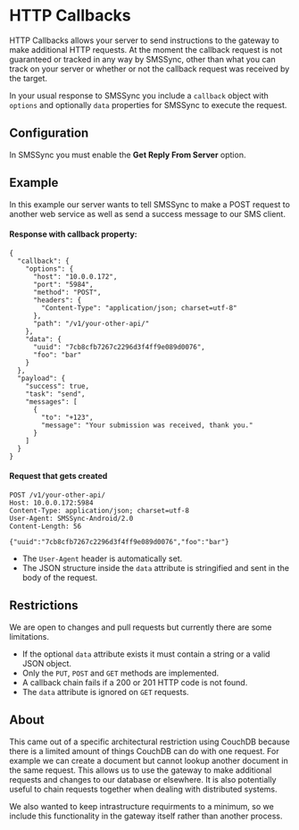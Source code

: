 # HTTP Callbacks

HTTP Callbacks allows your server to send instructions to the gateway to make additional HTTP requests.  At the moment the callback request is not guaranteed or tracked in any way by SMSSync, other than what you can track on your server or whether or not the callback request was received by the target. 


In your usual response to SMSSync you include a `callback` object with  `options` and optionally `data` properties for SMSSync to execute the request.

## Configuration

In SMSSync you must enable the **Get Reply From Server** option.

## Example 

In this example our server wants to tell SMSSync to make a POST request to another web service as well as send a success message to our SMS client.

#### Response with callback property:

```
{
  "callback": {
    "options": {
      "host": "10.0.0.172",
      "port": "5984",
      "method": "POST",
      "headers": {
        "Content-Type": "application/json; charset=utf-8"
      },
      "path": "/v1/your-other-api/"
    },
    "data": {
      "uuid": "7cb8cfb7267c2296d3f4ff9e089d0076",
      "foo": "bar"
    }
  },
  "payload": {
    "success": true,
    "task": "send",
    "messages": [
      {
        "to": "+123",
        "message": "Your submission was received, thank you."
      }
    ]
  }
}
```
#### Request that gets created

```
POST /v1/your-other-api/
Host: 10.0.0.172:5984
Content-Type: application/json; charset=utf-8
User-Agent: SMSSync-Android/2.0
Content-Length: 56

{"uuid":"7cb8cfb7267c2296d3f4ff9e089d0076","foo":"bar"}
```

* The `User-Agent` header is automatically set.
* The JSON structure inside the `data` attribute is stringified and sent in the body of the request.

## Restrictions

We are open to changes and pull requests but currently there are some limitations.

* If the optional `data` attribute exists it must contain a string or a valid JSON object.
* Only the `PUT`, `POST` and `GET` methods are implemented.
* A callback chain fails if a 200 or 201 HTTP code is not found.
* The `data` attribute is ignored on `GET` requests.


## About

This came out of a specific architectural restriction using CouchDB because there is a limited amount of things CouchDB can do with one request.  For example we can create a document but cannot lookup another document in the same request.  This allows us to use the gateway to make additional requests and changes to our database or elsewhere.  It is also potentially useful to chain requests together when dealing with distributed systems.  

We also wanted to keep intrastructure requirments to a minimum, so we include this functionality in the gateway itself rather than another process.
